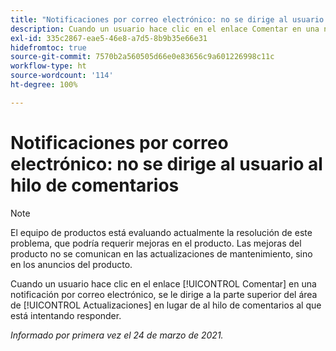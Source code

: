 ```yaml
---
title: "Notificaciones por correo electrónico: no se dirige al usuario al hilo de comentarios"
description: Cuando un usuario hace clic en el enlace Comentar en una notificación por correo electrónico, se le dirige a la parte superior del área de [!UICONTROL Actualizaciones] en lugar de al hilo de comentarios al que está intentando responder.
exl-id: 335c2867-eae5-46e8-a7d5-8b9b35e66e31
hidefromtoc: true
source-git-commit: 7570b2a560505d66e0e83656c9a601226998c11c
workflow-type: ht
source-wordcount: '114'
ht-degree: 100%

---
```


# Notificaciones por correo electrónico: no se dirige al usuario al hilo de comentarios

>[!NOTE]
>
>El equipo de productos está evaluando actualmente la resolución de este problema, que podría requerir mejoras en el producto. Las mejoras del producto no se comunican en las actualizaciones de mantenimiento, sino en los anuncios del producto.

Cuando un usuario hace clic en el enlace [!UICONTROL Comentar] en una notificación por correo electrónico, se le dirige a la parte superior del área de [!UICONTROL Actualizaciones] en lugar de al hilo de comentarios al que está intentando responder.

_Informado por primera vez el 24 de marzo de 2021._
